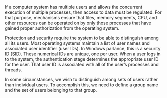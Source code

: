 If a computer system has multiple users and allows the concurrent execution of multiple processes, then access to data must be regulated. For that purpose, mechanisms ensure that files, memory segments, CPU, and other resources can be operated on by only those processes that have gained proper authorization from the operating system.

Protection and security require the system to be able to distinguish among all its users. Most operating systems maintain a list of user names and associated user identifier (user IDs). In Windows parlance, this is a security ID (SID). These numerical IDs are unique, one per user. When a user logs in to the system, the authentication stage determines the appropriate user ID for the user. That user ID is associated with all of the user’s processes and threads.

In some circumstances, we wish to distinguish among sets of users rather than individual users. To accomplish this, we need to define a group name and the set of users belonging to that group.
